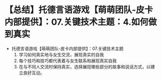 # 【总结】托德言语游戏【萌萌团队-皮卡内部提供】：07.关键技术主题：4.如何做到真实

-   托德言语游戏【萌萌团队-皮卡内部提供】：07.关键技术主题
    1.  学习如何真实地与女生交流，展现真实的自我
    2.  每个技巧和技巧都代表着与女生联系和展现真实自我
    3.  在与不同人交流时保持真实，选择展现哪些部分的故事和说话方式，以建立良好互动。